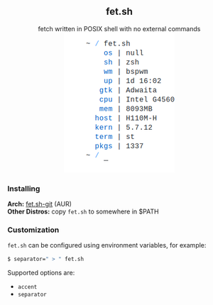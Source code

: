 <h2 align="center">fet.sh</h1>

<div align="center">
fetch written in POSIX shell with no external commands
<br>
<img src="screenshot.png" width="250px">
</div>


### Installing
  **Arch:** [fet.sh-git](https://aur.archlinux.org/packages/fet.sh-git/) (AUR)  
  **Other Distros:** copy `fet.sh` to somewhere in $PATH

### Customization
`fet.sh` can be configured using environment variables, for example:
```sh
$ separator=" > " fet.sh
```
Supported options are:
- `accent`
- `separator`
